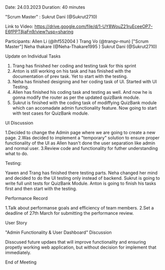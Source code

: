 Date: 24.03.2023
Duration: 40 minutes

"Scrum Master" : Sukrut Dani (@Sukrut2710)

Link to Video: https://drive.google.com/file/d/1-UY8WouZ21ruEceeOP7-E6fPPT8jaFn9/view?usp=sharing

Participants:
Allen Li (@lhf552004 ) 
Trang Vo (@trangv-mun) ["Scrum Master"]
Neha thakare (@Neha-Thakare1995 )
Sukrut Dani (@Sukrut2710)

Update on Individual Tasks

1. Trang has finished her coding and testing task for this sprint
2. Anton is still working on his task and has finished with the documentation of prev task. Yet to start with the testing.
3. Neha has finished designing and her coding task of UI. Started with UI Testing.
4. Allen has finished his coding task and testing as well. And now he is gonna modify the router as per the updated quizBank module.
5. Sukrut is finished with the coding task of modiffying QuizBank module which can accomadate admin functionality feature. Now going to start with test cases for QuizBank module.

UI Discussion

1.Decided to change the Admin page where we are going to create a new page.
2.Was decided to implement a "temporary" solution to ensure proper functionality of the UI as Allen hasn't done the user separation like admin and normal user. 
3.Review code and functionality for futher understanding what to do.


Testing:

Yawen and Trang has finished there testing parts.
Neha changed her mind and decided to do the UI testing only instead of backend.
Sukrut is going to write full unit tests for QuizBank Module.
Anton is going to finish his tasks first and then start with the testing.

Performance Record

1.Talk about performanse goals and efficiency of team members.
2.Set a deadline of 27th March for submitting the performance review.

User Story

"Admin Functionality & User Dashboard" Discussion

Disscused future updaes that will improve functionality and ensuring propetly working web application, but without decision for implement that immediately.

End of Meeting 
